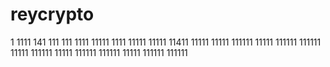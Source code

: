# reycrypto
1
1111
141
111
111
1111
11111
1111
11111
11111
11411
11111
11111
111111
11111
111111
111111
11111
111111
11111
111111
111111
11111
111111
111111
